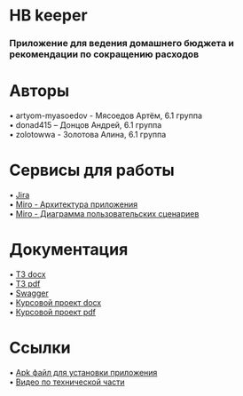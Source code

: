 # HB keeper
### Приложение для ведения домашнего бюджета и рекомендации по сокращению расходов
# Авторы
• artyom-myasoedov - Мясоедов Артём, 6.1 группа<br>
• donad415 – Донцов Андрей, 6.1 группа <br>
• zolotowwa - Золотова Алина, 6.1 группа <br>
# Сервисы для работы
• [Jira](https://aaateam.atlassian.net/jira/software/projects/HB/boards/1) <br>
• [Miro - Архитектура приложения](https://miro.com/app/board/uXjVOLozn9Q=/) <br>
• [Miro - Диаграмма пользовательских сценариев](https://miro.com/app/board/uXjVOL0ymX0=/)
# Документация
• [ТЗ docx](https://github.com/artyom-myasoedov/household_budjet/blob/main/documents/ТЗ%20приложение%20для%20ведения%20домашнего%20бюджета%20и%20рекомендаций%20по%20сокращению%20расходов.docx) <br>
• [ТЗ pdf](https://github.com/artyom-myasoedov/household_budjet/blob/main/documents/ТЗ%20приложение%20для%20ведения%20домашнего%20бюджета%20и%20рекомендаций%20по%20сокращению%20расходов.pdf) <br>
• [Swagger](http://185.246.66.190:8080/swagger-ui/) <br>
• [Курсовой проект docx](https://github.com/artyom-myasoedov/household_budjet/blob/main/documents/Курсовой%20проект.docx) <br>
• [Курсовой проект pdf](https://github.com/artyom-myasoedov/household_budjet/blob/main/documents/Курсовой%20проект.pdf) <br>
# Ссылки
• [Apk файл для установки приложения](https://drive.google.com/drive/folders/1kpkOlQjInv50qi_PTg4KgtMi6Byujogx?usp=sharing) <br>
• [Видео по технической части](https://youtu.be/SfF9fSy1BZE) <br>
